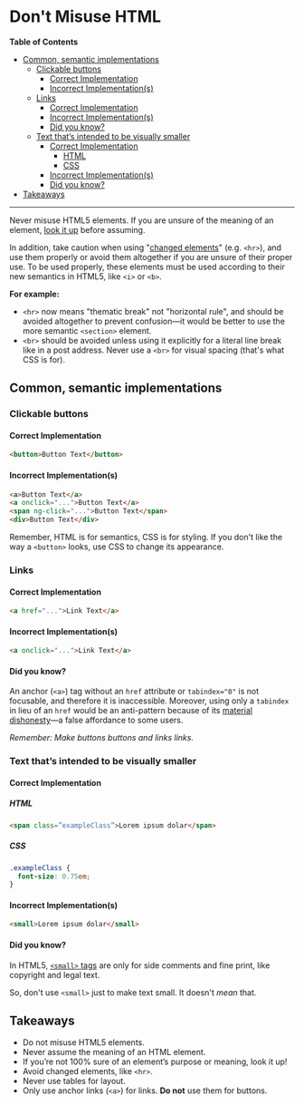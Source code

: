# Don't Misuse HTML

**Table of Contents**
<!-- TOC depthFrom:2 depthTo:6 withLinks:1 updateOnSave:1 orderedList:0 -->

- [Common, semantic implementations](#common-semantic-implementations)
	- [Clickable buttons](#clickable-buttons)
		- [Correct Implementation](#correct-implementation)
		- [Incorrect Implementation(s)](#incorrect-implementations)
	- [Links](#links)
		- [Correct Implementation](#correct-implementation)
		- [Incorrect Implementation(s)](#incorrect-implementations)
		- [Did you know?](#did-you-know)
	- [Text that’s intended to be visually smaller](#text-thats-intended-to-be-visually-smaller)
		- [Correct Implementation](#correct-implementation)
			- [HTML](#html)
			- [CSS](#css)
		- [Incorrect Implementation(s)](#incorrect-implementations)
		- [Did you know?](#did-you-know)
- [Takeaways](#takeaways)

<!-- /TOC -->

---

Never misuse HTML5 elements. If you are unsure of the meaning of an element, [look it up](https://developer.mozilla.org/en-US/) before assuming.

In addition, take caution when using "[changed elements](https://developer.mozilla.org/en-US/docs/Web/HTML/Element/hr)" (e.g. `<hr>`), and use them properly or avoid them altogether if you are unsure of their proper use. To be used properly, these elements must be used according to their new semantics in HTML5, like `<i>` or `<b>`.

**For example:**
-   `<hr>` now means "thematic break" not "horizontal rule", and should be avoided altogether to prevent confusion—it would be better to use the more semantic `<section>` element.
-   `<br>` should be avoided unless using it explicitly for a literal line break like in a post address. Never use a `<br>` for visual spacing (that's what CSS is for).

## Common, semantic implementations

### Clickable buttons

#### Correct Implementation

```html
<button>Button Text</button>
```

#### Incorrect Implementation(s)

```html
<a>Button Text</a>
<a onclick="...">Button Text</a>
<span ng-click="...">Button Text</span>
<div>Button Text</div>
```
Remember, HTML is for semantics, CSS is for styling. If you don't like the way a `<button>` looks, use CSS to change its appearance.

### Links

#### Correct Implementation

```html
<a href="...">Link Text</a>
```

#### Incorrect Implementation(s)

```html
<a onclick="...">Link Text</a>
```

#### Did you know?

An anchor (`<a>`) tag without an `href` attribute or `tabindex="0"` is not focusable, and therefore it is inaccessible. Moreover, using only a `tabindex` in lieu of an `href` would be an anti-pattern because of its [material dishonesty](https://medium.com/simple-human/but-sometimes-links-look-like-buttons-and-buttons-look-like-links-9b371c57b3d2)—a false affordance to some users.

*Remember: Make buttons buttons and links links.*

### Text that’s intended to be visually smaller


#### Correct Implementation

##### HTML
```html
<span class=”exampleClass”>Lorem ipsum dolar</span>
```
##### CSS
```css
.exampleClass {
  font-size: 0.75em;
}
```

#### Incorrect Implementation(s)

```html
<small>Lorem ipsum dolar</small>
```

#### Did you know?

In HTML5, [`<small>` tags](https://developer.mozilla.org/en-US/docs/Web/HTML/Element/small) are only for side comments and fine print, like copyright and legal text.

So, don't use `<small>` just to make text small. It doesn't *mean* that.

## Takeaways

- Do not misuse HTML5 elements.
- Never assume the meaning of an HTML element.
- If you’re not 100% sure of an element’s purpose or meaning, look it up!
- Avoid changed elements, like `<hr>`.
- Never use tables for layout.
- Only use anchor links (`<a>`) for links. **Do not** use them for buttons.
